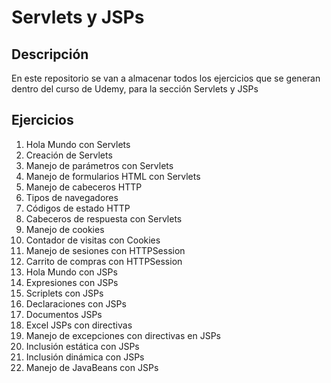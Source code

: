 # Servlets y JSPs

## Descripción

En este repositorio se van a almacenar todos los ejercicios que se generan dentro del curso de Udemy, para la sección Servlets y JSPs

## Ejercicios

1. Hola Mundo con Servlets
2. Creación de Servlets
3. Manejo de parámetros con Servlets
4. Manejo de formularios HTML con Servlets
5. Manejo de cabeceros HTTP
6. Tipos de navegadores
7. Códigos de estado HTTP
8. Cabeceros de respuesta con Servlets
9. Manejo de cookies
10. Contador de visitas con Cookies
11. Manejo de sesiones con HTTPSession
12. Carrito de compras con HTTPSession
13. Hola Mundo con JSPs
14. Expresiones con JSPs
15. Scriplets con JSPs
16. Declaraciones con JSPs
17. Documentos JSPs
18. Excel JSPs con directivas
19. Manejo de excepciones con directivas en JSPs
20. Inclusión estática con JSPs
21. Inclusión dinámica con JSPs
22. Manejo de JavaBeans con JSPs